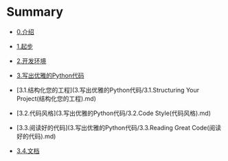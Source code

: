# Summary

* [0.介绍](README.md)

* [1.起步](1.起步/README.md)
* [2.开发环境](2.开发环境/README.md)
* [3.写出优雅的Python代码](3.写出优雅的Python代码/README.md)
 * [3.1.结构化您的工程](3.写出优雅的Python代码/3.1.Structuring Your Project(结构化您的工程).md)
 * [3.2.代码风格](3.写出优雅的Python代码/3.2.Code Style(代码风格).md)
 * [3.3.阅读好的代码](3.写出优雅的Python代码/3.3.Reading Great Code(阅读好的代码).md)
 * [3.4.文档](3.写出优雅的Python代码/3.4.Documentation(文档).md)
